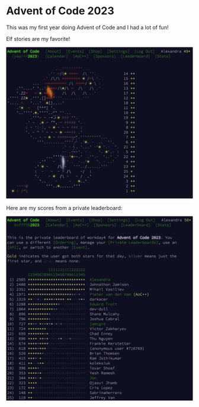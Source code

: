 # Advent of Code 2023

This was my first year doing Advent of Code and I had a lot of fun!

Elf stories are my favorite!

![](assets/20231231_115840_finish.png)

Here are my scores from a private leaderboard:

![](assets/20231231_120042_leaderboard.png)
